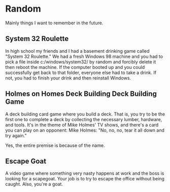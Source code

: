 # Random

Mainly things I want to remember in the future.

## System 32 Roulette

In high school my friends and I had a basement drinking game called "System 32 Roulette." We had a fresh Windows 98 machine and you had to pick a file inside c:/windows/system32/ by random and forcibly delete it then reboot the machine. If the computer booted up and you could successfully get back to that folder, everyone else had to take a drink. If not, you had to finish your drink and then reinstall Windows.

## Holmes on Homes Deck Building Deck Building Game

A deck building card game where you build a deck. That is, you try to be the first one to complete a deck by collecting the necessary lumber, hardware, and tools.  It's in the theme of Mike Holmes' TV shows, and there's a card you can play on an opponent: Mike Holmes: "No, no, no, tear it all down and try again."

Yes, the entire premise is because of the name.

## Escape Goat

A video game where something very nasty happens at work and the boss is looking for a scapegoat.  Your job is to try to escape the office without being caught. Also, you're a goat.
